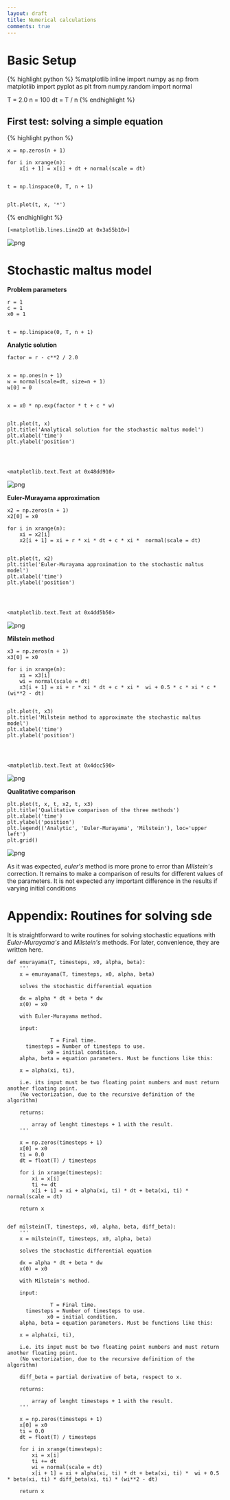 ```yaml
---
layout: draft
title: Numerical calculations
comments: true
---
```



# Basic Setup
{% highlight python %}
%matplotlib inline
import numpy as np
from matplotlib import pyplot as plt
from numpy.random import normal

T = 2.0
n = 100
dt = T / n
{%  endhighlight  %}

## First test: solving a simple equation

{% highlight python %}

    x = np.zeros(n + 1)

    for i in xrange(n):
        x[i + 1] = x[i] + dt + normal(scale = dt)


    t = np.linspace(0, T, n + 1)


    plt.plot(t, x, '*')
{% endhighlight %}




    [<matplotlib.lines.Line2D at 0x3a55b10>]


![png](/assets/ipython/Numerical%20methods%20in%20stochastic%20differential%20equations_files/Numerical%20methods%20in%20stochastic%20differential%20equations_6_1.png)


# Stochastic maltus model

**Problem parameters**


    r = 1
    c = 1
    x0 = 1


    t = np.linspace(0, T, n + 1)

**Analytic solution**


    factor = r - c**2 / 2.0


    x = np.ones(n + 1)
    w = normal(scale=dt, size=n + 1)
    w[0] = 0


    x = x0 * np.exp(factor * t + c * w)


    plt.plot(t, x)
    plt.title('Analytical solution for the stochastic maltus model')
    plt.xlabel('time')
    plt.ylabel('position')




    <matplotlib.text.Text at 0x48dd910>




![png](/assets/ipython/Numerical%20methods%20in%20stochastic%20differential%20equations_files/Numerical%20methods%20in%20stochastic%20differential%20equations_15_1.png)


**Euler-Murayama approximation**


    x2 = np.zeros(n + 1)
    x2[0] = x0
    
    for i in xrange(n):
        xi = x2[i]
        x2[i + 1] = xi + r * xi * dt + c * xi *  normal(scale = dt)


    plt.plot(t, x2)
    plt.title('Euler-Murayama approximation to the stochastic maltus model')
    plt.xlabel('time')
    plt.ylabel('position')




    <matplotlib.text.Text at 0x4dd5b50>




![png](/assets/ipython/Numerical%20methods%20in%20stochastic%20differential%20equations_files/Numerical%20methods%20in%20stochastic%20differential%20equations_18_1.png)


**Milstein method**


    x3 = np.zeros(n + 1)
    x3[0] = x0
    
    for i in xrange(n):
        xi = x3[i]
        wi = normal(scale = dt)
        x3[i + 1] = xi + r * xi * dt + c * xi *  wi + 0.5 * c * xi * c * (wi**2 - dt)


    plt.plot(t, x3)
    plt.title('Milstein method to approximate the stochastic maltus model')
    plt.xlabel('time')
    plt.ylabel('position')




    <matplotlib.text.Text at 0x4dcc590>




![png](/assets/ipython/Numerical%20methods%20in%20stochastic%20differential%20equations_files/Numerical%20methods%20in%20stochastic%20differential%20equations_21_1.png)


**Qualitative comparison**


    plt.plot(t, x, t, x2, t, x3)
    plt.title('Qualitative comparison of the three methods')
    plt.xlabel('time')
    plt.ylabel('position')
    plt.legend(('Analytic', 'Euler-Murayama', 'Milstein'), loc='upper left')
    plt.grid()


![png](/assets/ipython/Numerical%20methods%20in%20stochastic%20differential%20equations_files/Numerical%20methods%20in%20stochastic%20differential%20equations_23_0.png)


As it was expected, *euler's* method is more prone to error than *Milstein's*
correction.
It remains to make a comparison of results for different values of the
parameters. It is not expected any important difference in the results if
varying initial conditions

# Appendix: Routines for solving sde

It is straightforward to write routines for solving stochastic equations with
*Euler-Murayama's* and *Milstein's* methods. For later, convenience, they are
written here.


    def emurayama(T, timesteps, x0, alpha, beta):
        '''
        x = emurayama(T, timesteps, x0, alpha, beta)
        
        solves the stochastic differential equation
        
        dx = alpha * dt + beta * dw
        x(0) = x0
        
        with Euler-Murayama method.
        
        input: 
        
                  T = Final time.
          timesteps = Number of timesteps to use.
                 x0 = initial condition.
        alpha, beta = equation parameters. Must be functions like this:
        
        x = alpha(xi, ti),
        
        i.e. its input must be two floating point numbers and must return another floating point. 
        (No vectorization, due to the recursive definition of the algorithm)
        
        returns:
        
            array of lenght timesteps + 1 with the result.
        '''
        
        x = np.zeros(timesteps + 1)
        x[0] = x0
        ti = 0.0
        dt = float(T) / timesteps
        
        for i in xrange(timesteps):
            xi = x[i]
            ti += dt 
            x[i + 1] = xi + alpha(xi, ti) * dt + beta(xi, ti) *  normal(scale = dt)
            
        return x


    def milstein(T, timesteps, x0, alpha, beta, diff_beta):
        '''
        x = milstein(T, timesteps, x0, alpha, beta)
        
        solves the stochastic differential equation
        
        dx = alpha * dt + beta * dw
        x(0) = x0
        
        with Milstein's method.
        
        input: 
        
                  T = Final time.
          timesteps = Number of timesteps to use.
                 x0 = initial condition.
        alpha, beta = equation parameters. Must be functions like this:
        
        x = alpha(xi, ti),
        
        i.e. its input must be two floating point numbers and must return another floating point. 
        (No vectorization, due to the recursive definition of the algorithm)
        
        diff_beta = partial derivative of beta, respect to x.
        
        returns:
        
            array of lenght timesteps + 1 with the result.
        '''
        
        x = np.zeros(timesteps + 1)
        x[0] = x0
        ti = 0.0
        dt = float(T) / timesteps
        
        for i in xrange(timesteps):
            xi = x[i]
            ti += dt
            wi = normal(scale = dt)
            x[i + 1] = xi + alpha(xi, ti) * dt + beta(xi, ti) *  wi + 0.5 * beta(xi, ti) * diff_beta(xi, ti) * (wi**2 - dt)
            
        return x


    
